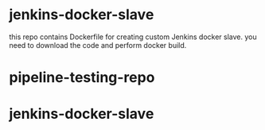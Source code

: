 # jenkins-docker-slave

this repo contains Dockerfile for creating custom Jenkins docker slave.
you need to download the code and perform docker build.
# pipeline-testing-repo
# jenkins-docker-slave
